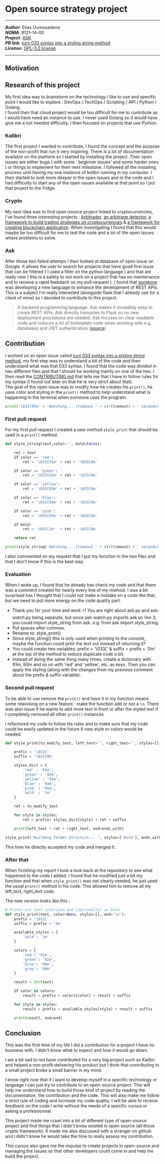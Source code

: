 # Open source strategy project
---
***Author***: Elias Oumouadene\
***NOMA***: 8121-14-00\
***Project***: [ASK](https://github.com/Buscedv/Ask)\
***PR link***: [turn 033 syntax into a styling string method](https://github.com/Buscedv/Ask/pull/44)\
***License***: [GPL-3.0 license](https://github.com/Buscedv/Ask/blob/master/LICENSE)

---

## Motivation

## Research of this project
My first idea was to brainstorm on the technology I like to use and specific point I would like to explore : DevOps / TechOps / Scripting / API / Python / Golang. \
I found then that cloud project would be too difficult for me to contribute as I would have need an instance to use. I never used Golang so it would have give me a not needed difficulty. I then focused on projects that use Python.

### Kalibri
The first project I wanted to contribute, I found the concept and the purpose of the non-profit that run it very inspiring. There is a lot of documentation available on the platform so I started by installing the project. Their open issues are either bugs ( with some ' beginner issues' and some harder ones ) or things to implement for their next milestone.
I followed all the installing process until having my one instance of kolibri running in my computer. I then started to look more deeper in the open issues and in the code and I had difficulty to start any of the open issues available at that point so I put that project to the fridge.

### Crypto
My next idea was to find open-source project linked to cryptocurrencies, I've found three interesting projects : 
[Arbitrader](https://github.com/scionaltera/arbitrader), [an arbitrage detector](https://github.com/wardbradt/peregrine), [a framework to build trading strategies on cryptocurrencies](https://github.com/garethdmm/gryphon) & [a framework for creating blockchain application](https://github.com/exonum/exonum). When investigating I found that this would maybe be too difficult for me to test the code and a lot of the open issues where problems to solve.

### Ask
After those two failed attemps I then looked at database of open issue on Google. It allows the user to search for projects that have good first issue that can be filtered ( I used a filter on the python language ) and that are really new ( this is a safety to not work on a project that has no maintenance and to receive a rapid feebdack on my pull-request ).
I found that [someone](https://github.com/Buscedv) was developing a new language to enhance the development of REST APIs. This is a subject I'm really interested (alongside flask that I already use for a client of mine) so I decided to contribute to this project.

> A backend programming language. Ask makes it incredibly easy to create REST APIs. Ask directly transpiles to Flask so no new deployment procedures are needed. Ask focuses on clear readable code and reduces a lot of boilerplate code when working with e.g. databases and JWT authentication ([source](https://github.com/Buscedv/Ask))

## Contribution
I worked on an open issue called [turn 033 syntax into a styling string method](https://github.com/Buscedv/Ask/pull/44), my first step was to understand a bit of the code and then understand what was that 033 syntax. I found that the code was divided in two different files and that I should be working mainly on one of the two. I then read the [CONTRIBUTING.md](https://github.com/Buscedv/Ask/blob/master/CONTRIBUTING.md) that tells me that I have to follow rules for my syntax (I found out later on that he is very strict about that). \
The goal of the open issue was to modify how he creates his `print()`, he uses color and styling in the `print()` method to help understand what is happening in the terminal when someone uses the program. 

```python
print('\033[95m' + 'Watching... (timeout ' + str(timeout) + ' seconds)' + '\033[0m')
```

### First pull request
For my first pull request I created a new method `style_print` that should be used in a `print()` method.

```python
def style_string(text,color='', bold=False):

	ret = text
	if color == 'red':
		ret = '\033[91m' + ret + '\033[0m'

	if color == 'green':
		ret = '\033[92m' + ret + '\033[0m'

	if color == 'yellow':
		ret = '\033[93m' + ret + '\033[0m'

	if color == 'blue':
		ret = '\033[94m' + ret + '\033[0m'

	if color == 'pink':
		ret = '\033[95m' + ret + '\033[0m'

	if bold:
		ret = '\033[1m'  + ret + '\033[0m'

	return ret

print(style_string('Watching... (timeout ' + str(timeout) + ' seconds)', color='pink'))
```
I also commented on my request that I put my function in the two files and that I don't know if this is the best way.

### Evaluation
When I woke up, I found that he already has check my code and that there was a comment created for nearly every line of my method. I was a bit surprised has I thought that I could not make a mistake on a code like that, but we need to put more energy on the code quality part.

* Thank you for your time and work ⚡️!
You are right about ask.py and ask-watch.py being separate, but since ask-watch.py imports ask on line 3, you could import style_string from ask. e.g. from ask import style_string.
* Put spaces after commas.
* Rename to: style_print()
* Since style_string() this is only used when printing to the console, maybe the function could print the text out instead of returning it?
* You could create two variables: prefix = '\033[' & suffix = prefix + '0m' at the top of the method to reduce duplicate code a bit.
* Instead of doing the same thing many times, create a dictionary with 91m, 93m and so on with 'red' and 'yellow', etc. as keys. Then you can apply the styling (along with the changes from my previous comment about the prefix & suffix variable).

### Second pull request
To be able to use remove the `print()` and have it in my function means some reworking on a new feature : make the function add or not a `\n`.
There was also issue if he wants to add more text in front or after the styled text if I completely removed all other `print()` instances

I refactored my code to follow his rules and to make sure that my code could be easily updated in the future if new style or colors would be needed.

```python
def style_print(to_modify_text, left_text='', right_text='', styles=[], ends_with='\n'):

	prefix = '\033['
	suffix = '\033[0m'

	styles_dict = {
		'red' : '91m',
		'green' : '92m',
		'yellow' : '93m',
		'blue' : '94m',
		'pink' : '95m',
		'bold' : '1m'
	}

	ret = to_modify_text

	for style in styles:
		ret = prefix+ styles_dict[style] + ret + suffix

	print(left_text + ret + right_text, end=ends_with)

style_print('Building Folder Structure... ', styles=['bold'], ends_with='')
```

This time he directly accepted my code and merged it.
### After that
When finishing my report I took a look back at the repository to see what happened to the code I added.
I found that he modified just a bit my function and that when `style_print()` was not clearly needed, he just used the usual `print()` method in his code. This allowed him to remove all my left_text, right_text code.

The new version looks like this : 
```python
# Prints out text colorized and (optionally) as bold.
def style_print(text, color=None, styles=[], end='\n'):
	prefix = '\033['
	suffix = prefix + '0m'

	available_styles = {
		'bold': '1m'
	}

	colors = {
		'red': '91m',
		'green': '92m',
		'blue': '94m',
		'gray': '90m'
	}

	result = str(text)

	if color in colors:
		result = prefix + colors[color] + result + suffix

	for style in styles:
		result = prefix + available_styles[style] + result + suffix

	print(result, end=end)
```

## Conclusion
This was the first time of my life I did a contribution for a project I have no business with. I didn't know what to expect and how it would go down.

I am a bit sad to not have contributed for a very big project such as Kalibri and helped a non-profit delivering his product but I think that contributing to a small project broke a small barrier in my mind.

I know right now that if I want to develop myself in a specific technology or language I can just try to contribute to an open-source project. This will help me understand how to build those kind of project by reading the documentation, the contribution and the code. This will also make me follow a strict rule of coding and increase my code quality. I will be able to receive feedback on the code I write without the needs of a specific cursus or asking a professionnal.

This project made me crawl into a lot of different type of open-source project and find things that I didn't know existed in open-source (all those crypto framework). It made me also discussed with a stranger on github and I didn't know he would take the time to really assess my contribution.

This cursus also gave me the impulse to create projects in open-source and managing the issues so that other developers could come in and help me build the project.